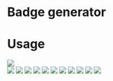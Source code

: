 # Badge generator

# Usage

 <div onclick="location.href='[example](https://w1nkgj.sse.codesandbox.io/)'" style="cursor:pointer">
    <image src="https://img.shields.io/badge/Vue%20%F0%9F%A4%8D-220f50.svg?&style=for-the-badge&logo=&logoColor=white"/>
  </div>
<div style="display:flex; gap:4px"> 
<image src="https://img.shields.io/badge/Vue%20%F0%9F%A4%8D-220f50.svg?&style=for-the-badge&logo=&logoColor=white"/>
<image src="https://img.shields.io/badge/Vue%20%F0%9F%A4%8D-221f50.svg?&style=for-the-badge&logo=&logoColor=white"/>
<image src="https://img.shields.io/badge/Vue%20%F0%9F%A4%8D-222f50.svg?&style=for-the-badge&logo=&logoColor=white"/>
<image src="https://img.shields.io/badge/Vue%20%F0%9F%A4%8D-223f50.svg?&style=for-the-badge&logo=&logoColor=white"/>
<image src="https://img.shields.io/badge/Vue%20%F0%9F%A4%8D-224f50.svg?&style=for-the-badge&logo=&logoColor=white"/>
<image src="https://img.shields.io/badge/Vue%20%F0%9F%A4%8D-225f50.svg?&style=for-the-badge&logo=&logoColor=white"/>
<image src="https://img.shields.io/badge/Vue%20%F0%9F%A4%8D-226f50.svg?&style=for-the-badge&logo=&logoColor=white"/>
<image src="https://img.shields.io/badge/Vue%20%F0%9F%A4%8D-227f50.svg?&style=for-the-badge&logo=&logoColor=white"/>
<image src="https://img.shields.io/badge/Vue%20%F0%9F%A4%8D-228f50.svg?&style=for-the-badge&logo=&logoColor=white"/>
<image src="https://img.shields.io/badge/Vue%20%F0%9F%A4%8D-229f50.svg?&style=for-the-badge&logo=&logoColor=white"/>
<image src="https://img.shields.io/badge/Vue%20%F0%9F%A4%8D-229f58.svg?&style=for-the-badge&logo=&logoColor=white"/>
</div>

